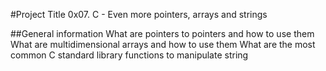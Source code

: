#Project Title
0x07. C - Even more pointers, arrays and strings

##General information
What are pointers to pointers and how to use them
What are multidimensional arrays and how to use them
What are the most common C standard library functions to manipulate string
